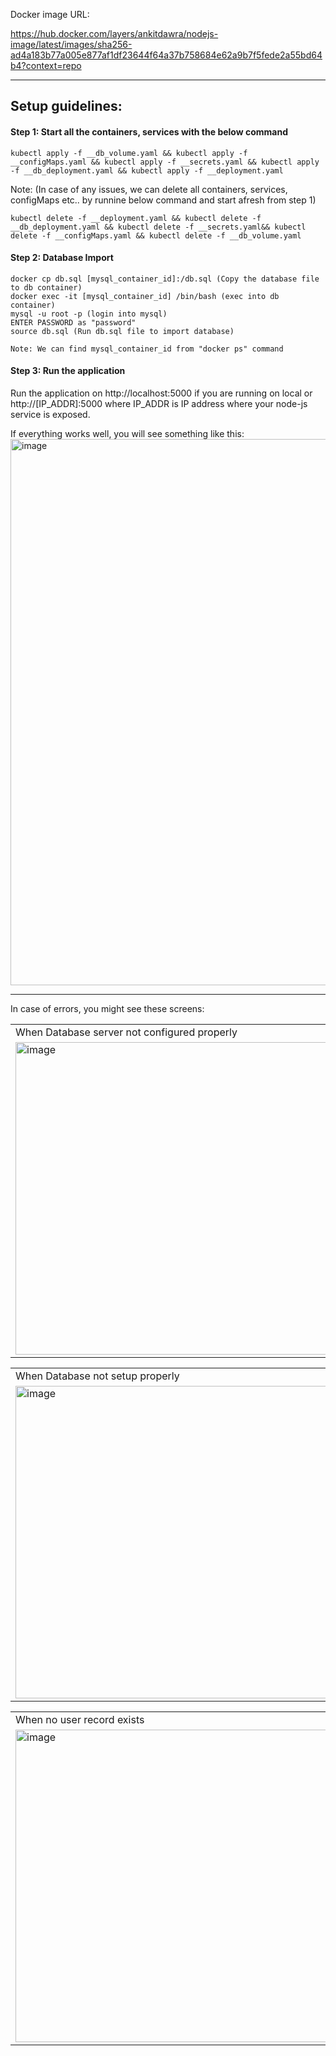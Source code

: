 Docker image URL:

https://hub.docker.com/layers/ankitdawra/nodejs-image/latest/images/sha256-ad4a183b77a005e877af1df23644f64a37b758684e62a9b7f5fede2a55bd64b4?context=repo

<hr/>

<h2>Setup guidelines:</h2>

<h4>Step 1: Start all the containers, services with the below command</h4>

    kubectl apply -f __db_volume.yaml && kubectl apply -f __configMaps.yaml && kubectl apply -f __secrets.yaml && kubectl apply -f __db_deployment.yaml && kubectl apply -f __deployment.yaml

Note: (In case of any issues, we can delete all containers, services, configMaps etc.. by runnine below command and start afresh from step 1)
  
    kubectl delete -f __deployment.yaml && kubectl delete -f __db_deployment.yaml && kubectl delete -f __secrets.yaml&& kubectl delete -f __configMaps.yaml && kubectl delete -f __db_volume.yaml


<h4>Step 2: Database Import</h4>

    docker cp db.sql [mysql_container_id]:/db.sql (Copy the database file to db container)
    docker exec -it [mysql_container_id] /bin/bash (exec into db container)
    mysql -u root -p (login into mysql)
    ENTER PASSWORD as "password"
    source db.sql (Run db.sql file to import database)

    Note: We can find mysql_container_id from "docker ps" command

<h4>Step 3: Run the application</h4>

   Run the application on http://localhost:5000 if you are running on local or http://[IP_ADDR]:5000 where IP_ADDR is IP address where your node-js service is exposed.

If everything works well, you will see something like this:
<img width="874" alt="image" src="https://github.com/ankitdawra/kubernetes-node-app/assets/20342761/dd541e43-249d-4809-b808-6169ebe33f9b">

<hr/>

In case of errors, you might see these screens:

<table>
    <tr><td>When Database server not configured properly</td></tr>
   <tr>
       <td> <img width="500" alt="image" src="https://github.com/ankitdawra/kubernetes-node-app/assets/20342761/e6916ce8-fb66-43eb-8cea-9c0176bf3387"></td>
   </tr>
</table>

<table>
    <tr><td>When Database not setup properly</td></tr>
   <tr>
       <td> <img width="500" alt="image" src="https://github.com/ankitdawra/kubernetes-node-app/assets/20342761/ccf6cdd1-14b6-4e59-a923-03c022e9b1b1"> </td>
   </tr>
</table>

<table>
    <tr><td>When no user record exists</td></tr>
   <tr>
       <td> <img width="500" alt="image" src="https://github.com/ankitdawra/kubernetes-node-app/assets/20342761/c9c1df57-2730-4d30-955f-ca6e5fac75c4"></td>
   </tr>
</table>


